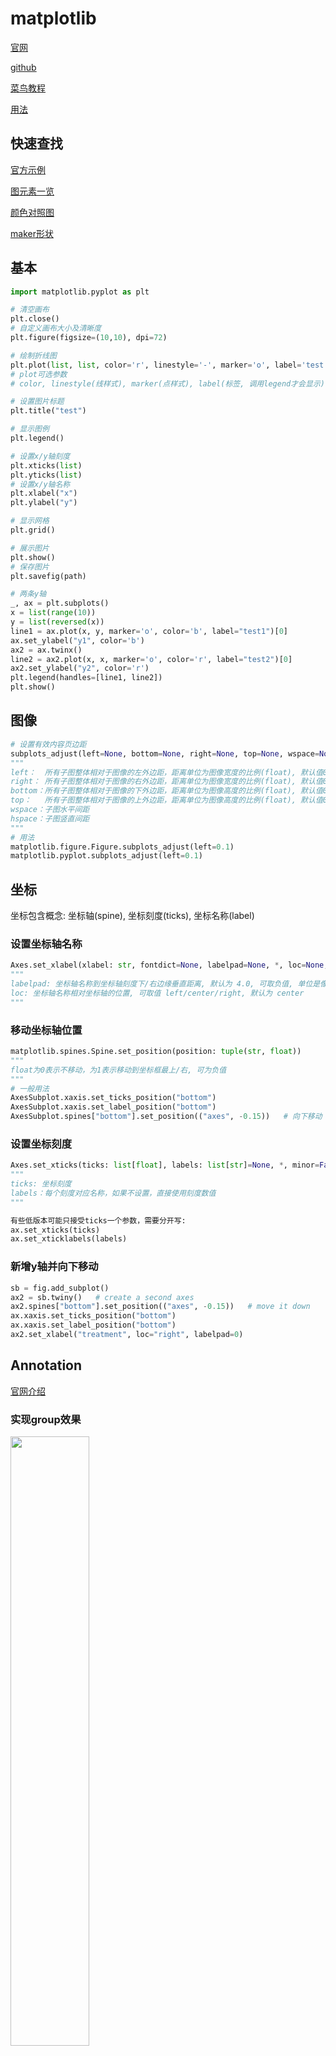 
# matplotlib

[官网](https://matplotlib.org/stable/index.html)

[github](https://github.com/matplotlib/matplotlib)

[菜鸟教程](https://www.runoob.com/matplotlib/matplotlib-tutorial.html)

[用法](https://blog.csdn.net/linxi4165/article/details/126086680)

## 快速查找

[官方示例](https://matplotlib.org/stable/gallery/index.html)

[图元素一览](https://matplotlib.org/stable/tutorials/introductory/quick_start.html#sphx-glr-tutorials-introductory-quick-start-py)

[颜色对照图](https://blog.csdn.net/qq_44901949/article/details/124738392)

[maker形状](https://matplotlib.org/stable/gallery/lines_bars_and_markers/marker_reference.html)

## 基本

```python
import matplotlib.pyplot as plt

# 清空画布
plt.close()
# 自定义画布大小及清晰度
plt.figure(figsize=(10,10), dpi=72)

# 绘制折线图
plt.plot(list, list, color='r', linestyle='-', marker='o', label='test')
# plot可选参数
# color, linestyle(线样式), marker(点样式), label(标签, 调用legend才会显示)

# 设置图片标题
plt.title("test")

# 显示图例
plt.legend()

# 设置x/y轴刻度
plt.xticks(list)
plt.yticks(list)
# 设置x/y轴名称
plt.xlabel("x")
plt.ylabel("y")

# 显示网格
plt.grid()

# 展示图片
plt.show()
# 保存图片
plt.savefig(path)

# 两条y轴
_, ax = plt.subplots()
x = list(range(10))
y = list(reversed(x))
line1 = ax.plot(x, y, marker='o', color='b', label="test1")[0]
ax.set_ylabel("y1", color='b')
ax2 = ax.twinx()
line2 = ax2.plot(x, x, marker='o', color='r', label="test2")[0]
ax2.set_ylabel("y2", color='r')
plt.legend(handles=[line1, line2])
plt.show()
```

## 图像

```python
# 设置有效内容页边距
subplots_adjust(left=None, bottom=None, right=None, top=None, wspace=None, hspace=None)
"""
left：  所有子图整体相对于图像的左外边距，距离单位为图像宽度的比例(float), 默认值0.125
right： 所有子图整体相对于图像的右外边距，距离单位为图像宽度的比例(float), 默认值0.0
bottom：所有子图整体相对于图像的下外边距，距离单位为图像高度的比例(float), 默认值0.11
top：   所有子图整体相对于图像的上外边距，距离单位为图像高度的比例(float), 默认值0.88
wspace：子图水平间距
hspace：子图竖直间距
"""
# 用法
matplotlib.figure.Figure.subplots_adjust(left=0.1)
matplotlib.pyplot.subplots_adjust(left=0.1)
```

## 坐标

坐标包含概念: 坐标轴(spine), 坐标刻度(ticks), 坐标名称(label)

### 设置坐标轴名称

```python
Axes.set_xlabel(xlabel: str, fontdict=None, labelpad=None, *, loc=None, **kwargs)
"""
labelpad: 坐标轴名称到坐标轴刻度下/右边缘垂直距离, 默认为 4.0, 可取负值, 单位是像素？
loc: 坐标轴名称相对坐标轴的位置, 可取值 left/center/right, 默认为 center
"""
```

### 移动坐标轴位置

```python
matplotlib.spines.Spine.set_position(position: tuple(str, float))
"""
float为0表示不移动，为1表示移动到坐标框最上/右, 可为负值
"""
# 一般用法
AxesSubplot.xaxis.set_ticks_position("bottom")
AxesSubplot.xaxis.set_label_position("bottom")
AxesSubplot.spines["bottom"].set_position(("axes", -0.15))   # 向下移动
```

### 设置坐标刻度

```python
Axes.set_xticks(ticks: list[float], labels: list[str]=None, *, minor=False, **kwargs)
"""
ticks: 坐标刻度
labels：每个刻度对应名称，如果不设置，直接使用刻度数值
"""

有些低版本可能只接受ticks一个参数，需要分开写:
ax.set_xticks(ticks)
ax.set_xticklabels(labels)
```

### 新增y轴并向下移动

```python
sb = fig.add_subplot()
ax2 = sb.twiny()   # create a second axes
ax2.spines["bottom"].set_position(("axes", -0.15))   # move it down
ax.xaxis.set_ticks_position("bottom")
ax.xaxis.set_label_position("bottom")
ax2.set_xlabel("treatment", loc="right", labelpad=0)
```

## Annotation

[官网介绍](https://matplotlib.org/stable/tutorials/text/annotations.html#plotting-guide-annotation)

### 实现group效果

<div><img src="./pics/group-annotation.png", width="50%"></div>

```python
def _addSingleGroupAnnotate(ax, groupName, xl, xr, y, padding):
    def annotate(left, right):
        ax.annotate(groupName,
                    xy=(left, y), xycoords='data',
                    xytext=(right, y - padding), textcoords='data',
                    annotation_clip=False, verticalalignment='top',
                    horizontalalignment='center', linespacing=2.0,
                    arrowprops=dict(arrowstyle='-', shrinkA=0, shrinkB=0,
                                    connectionstyle='angle,angleB=90,angleA=0,rad=5')
                    )
    mid = (xl + xr) / 2
    annotate(xl, mid)
    annotate(xr, mid)

def _addGroupAnnotates(cls, ax, annotatesInfo: [(str, float, float)], y: float, padding: float):
    """
    add group mark
    :param ax: AxesSubplot object
    :param annotatesInfo: [(groupName, startPos, endPos)]
    :param y: group mark height
    :param padding: distance to horizontal axis
    :return: None
    """
    for info in annotatesInfo:
        groupName, xl, xr = info
        cls._addSingleGroupAnnotate(ax, groupName, xl, xr, y, padding)


_, axe = plt.subplots()
annotates = [("group1", 0.1, 0.5), ("group2", 0.6, 0.95)]
yTicks = ax.get_yticks()
height = (yTicks[-1] - yTicks[0]) / 20
groupY, padding = yMin - height, height / 4
_addGroupAnnotates(axe, annotates, groupY, padding)
plt.show()
```
